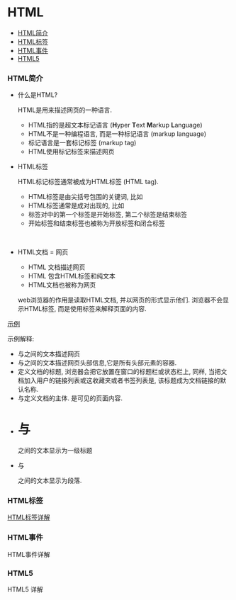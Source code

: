 # HTML

- [HTML简介](#HTML简介)
- [HTML标签](#HTML标签)
- [HTML事件](#HTML事件)
- [HTML5](#HTML5)



### HTML简介

- 什么是HTML?

  HTML是用来描述网页的一种语言.

  - HTML指的是超文本标记语言 (**H**yper **T**ext **M**arkup **L**anguage)
  - HTML不是一种编程语言, 而是一种标记语言 (markup language)
  - 标记语言是一套标记标签 (markup tag)
  - HTML使用标记标签来描述网页


- HTML标签

  HTML标记标签通常被成为HTML标签 (HTML tag).

  - HTML标签是由尖括号包围的关键词, 比如 <html> <head> <body>
  - HTML标签通常是成对出现的, 比如 <html> </html>
  - 标签对中的第一个标签是开始标签, 第二个标签是结束标签
  - 开始标签和结束标签也被称为开放标签和闭合标签

  ​

- HTML文档 = 网页

  - HTML 文档描述网页
  - HTML 包含HTML标签和纯文本
  - HTML文档也被称为网页

  web浏览器的作用是读取HTML文档, 并以网页的形式显示他们. 浏览器不会显示HTML标签, 而是使用标签来解释页面的内容.

[示例](demo.html)

示例解释:

- <html>与</html>之间的文本描述网页
- <head>与</head>之间的文本描述网页头部信息,它是所有头部元素的容器.
- <title>与 </title> 定义文档的标题, 浏览器会把它放置在窗口的标题栏或状态栏上, 同样, 当把文档加入用户的链接列表或这收藏夹或者书签列表是, 该标题成为文档链接的默认名称.
- <body>与</body>定义文档的主体. 是可见的页面内容.
- <h1>与</h1> 之间的文本显示为一级标题
- <p> 与 </p> 之间的文本显示为段落.



### HTML标签

[HTML标签详解](http://www.monmonkey.com/rumenpian/html/index.html)



### HTML事件

HTML事件详解



### HTML5

HTML5 详解